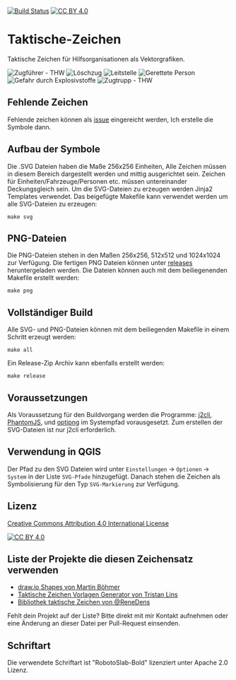 [![Build Status](https://travis-ci.org/jonas-koeritz/Taktische-Zeichen.svg?branch=master)](https://travis-ci.org/jonas-koeritz/Taktische-Zeichen) [![CC BY 4.0][cc-by-shield]][cc-by]

# Taktische-Zeichen
Taktische Zeichen für Hilfsorganisationen als Vektorgrafiken.

![Zugführer - THW](https://rawgit.com/jonas-koeritz/Taktische-Zeichen/master/examples/Zugführer.png)
![Löschzug](https://rawgit.com/jonas-koeritz/Taktische-Zeichen/master/examples/Löschzug.png)
![Leitstelle](https://rawgit.com/jonas-koeritz/Taktische-Zeichen/master/examples/Leitstelle.png)
![Gerettete Person](https://rawgit.com/jonas-koeritz/Taktische-Zeichen/master/examples/Gerettete_Person.png)
![Gefahr durch Explosivstoffe](https://rawgit.com/jonas-koeritz/Taktische-Zeichen/master/examples/Gefahr_durch_Explosivstoffe.png)
![Zugtrupp - THW](https://rawgit.com/jonas-koeritz/Taktische-Zeichen/master/examples/Zugtrupp.png)

## Fehlende Zeichen
Fehlende zeichen können als [issue](https://github.com/jonas-koeritz/Taktische-Zeichen/issues) eingereicht werden, Ich erstelle die Symbole dann.

## Aufbau der Symbole
Die .SVG Dateien haben die Maße 256x256 Einheiten, Alle Zeichen müssen in diesem Bereich dargestellt werden und mittig ausgerichtet sein.
Zeichen für Einheiten/Fahrzeuge/Personen etc. müssen untereinander Deckungsgleich sein.
Um die SVG-Dateien zu erzeugen werden Jinja2 Templates verwendet. Das beigefügte Makefile kann verwendet werden um alle SVG-Dateien zu erzeugen:

```
make svg
```

## PNG-Dateien
Die PNG-Dateien stehen in den Maßen 256x256, 512x512 und 1024x1024 zur Verfügung. Die fertigen PNG Dateien können unter [releases](https://github.com/jonas-koeritz/Taktische-Zeichen/releases) heruntergeladen werden.
Die Dateien können auch mit dem beiliegenenden Makefile erstellt werden:

```
make png
```

## Vollständiger Build
Alle SVG- und PNG-Dateien können mit dem beiliegenden Makefile in einem Schritt erzeugt werden:

```
make all
```

Ein Release-Zip Archiv kann ebenfalls erstellt werden:

```
make release
```

## Voraussetzungen
Als Voraussetzung für den Buildvorgang werden die Programme: [j2cli](https://github.com/kolypto/j2cli), [PhantomJS](http://phantomjs.org/), und [optipng](http://optipng.sourceforge.net/) im Systempfad vorausgesetzt. Zum erstellen der SVG-Dateien ist nur j2cli erforderlich.

## Verwendung in QGIS

Der Pfad zu den SVG Dateien wird unter `Einstellungen` -> `Optionen` -> `System` in der Liste `SVG-Pfade` hinzugefügt. Danach stehen die Zeichen als Symbolisierung für den Typ `SVG-Markierung` zur Verfügung.

## Lizenz

[Creative Commons Attribution 4.0 International License][cc-by]

[![CC BY 4.0][cc-by-image]][cc-by]

## Liste der Projekte die diesen Zeichensatz verwenden

* [draw.io Shapes von Martin Böhmer](https://github.com/MartinBoehmer/Taktische-Zeichen-drawio)
* [Taktische Zeichen Vorlagen Generator von Tristan Lins](https://tristanlins.gitlab.io/taktische-zeichen-vorlagen-generator/)
* [Bibliothek taktische Zeichen von @ReneDens](https://github.com/ReneDens/Bibliothek-taktische-Zeichen)

Fehlt dein Projekt auf der Liste? Bitte direkt mit mir Kontakt aufnehmen oder eine Änderung an dieser Datei per Pull-Request einsenden.

## Schriftart
Die verwendete Schriftart ist "RobotoSlab-Bold" lizenziert unter Apache 2.0 Lizenz.


[cc-by]: http://creativecommons.org/licenses/by/4.0/
[cc-by-image]: https://i.creativecommons.org/l/by/4.0/88x31.png
[cc-by-shield]: https://img.shields.io/badge/License-CC%20BY%204.0-lightgrey.svg
